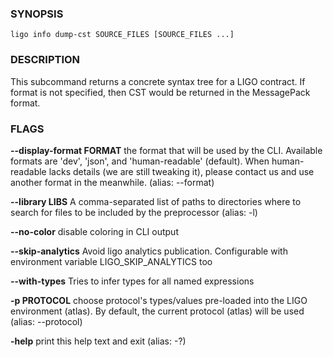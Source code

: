 
### SYNOPSIS
```
ligo info dump-cst SOURCE_FILES [SOURCE_FILES ...]
```

### DESCRIPTION
This subcommand returns a concrete syntax tree for a LIGO contract. If format is not specified, then CST would be returned in the MessagePack format.

### FLAGS
**--display-format FORMAT**
the format that will be used by the CLI. Available formats are 'dev', 'json', and 'human-readable' (default). When human-readable lacks details (we are still tweaking it), please contact us and use another format in the meanwhile. (alias: --format)

**--library LIBS**
A comma-separated list of paths to directories where to search for files to be included by the preprocessor (alias: -l)

**--no-color**
disable coloring in CLI output

**--skip-analytics**
Avoid ligo analytics publication. Configurable with environment variable LIGO_SKIP_ANALYTICS too

**--with-types**
Tries to infer types for all named expressions

**-p PROTOCOL**
choose protocol's types/values pre-loaded into the LIGO environment (atlas). By default, the current protocol (atlas) will be used (alias: --protocol)

**-help**
print this help text and exit (alias: -?)


